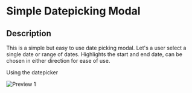 # Simple Datepicking Modal

## Description
This is a simple but easy to use date picking modal. Let's a user select a single date or range of dates.
Highlights the start and end date, can be chosen in either direction for ease of use.

Using the datepicker

![Preview 1](https://github.com/adamdgit/datepicker/blob/main/images/1.png)
